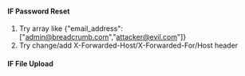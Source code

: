 
#### IF Password Reset
1. Try array like {"email_address":["admin@breadcrumb.com","attacker@evil.com"]}
2. Try change/add X-Forwarded-Host/X-Forwarded-For/Host header


#### IF File Upload


####
